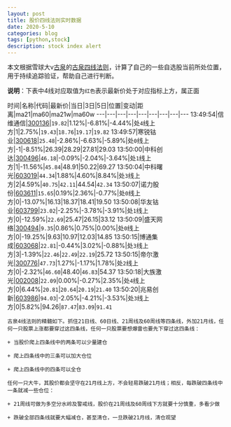 ```yaml
---
layout: post
title: 股价四线法则实时数据
date: 2020-5-10
categories: blog
tags: [python,stock]
description: stock index alert
---
```



本文根据雪球大v[古泉](https://xueqiu.com/u/7148646888)的[古泉四线法则](https://xueqiu.com/7148646888/130498192)，计算了自己的一些自选股当前所处位置，用于持续追踪验证，帮助自己进行判断。

**说明**：下表中4线对应取值为`红色`表示最新价处于对应指标上方，属正面

时间|名称|代码|最新价|当日|3日|5日|位置|变动|距离|ma21|ma60|ma21w|ma60w
---|---|---|---|---|---|---|---|---
13:49:54|信维通信|[300136](https://xueqiu.com/S/SZ300136)|`19.82`|1.12%|-6.81%|-4.44%|处`4`线上方|1|2.75%|`19.43`|`18.76`|`19.17`|`19.82`
13:49:57|寒锐钴业|[300618](https://xueqiu.com/S/SZ300618)|`25.48`|-2.86%|-6.63%|-5.89%|处`0`线上方|-1|-8.51%|26.39|28.29|27.81|29.03
13:50:00|中科创达|[300496](https://xueqiu.com/S/SZ300496)|`46.18`|-0.09%|-2.04%|-3.64%|处`1`线上方|1|-11.56%|`45.84`|48.91|50.22|69.27
13:50:04|中科曙光|[603019](https://xueqiu.com/S/SH603019)|`44.34`|1.88%|4.60%|8.84%|处`3`线上方|2|4.59%|`40.75`|`42.11`|44.54|`42.34`
13:50:07|诺力股份|[603611](https://xueqiu.com/S/SH603611)|`15.65`|0.19%|2.36%|-0.77%|处`0`线上方|0|-13.07%|16.13|18.37|18.41|19.50
13:50:08|华友钴业|[603799](https://xueqiu.com/S/SH603799)|`23.02`|-2.25%|-3.78%|-3.91%|处`1`线上方|0|-12.59%|`22.69`|25.47|26.15|33.12
13:50:09|盛天网络|[300494](https://xueqiu.com/S/SZ300494)|`9.35`|0.86%|0.75%|0.00%|处`0`线上方|0|-19.25%|9.63|10.97|12.03|14.85
13:50:15|博通集成|[603068](https://xueqiu.com/S/SH603068)|`22.81`|-0.44%|3.02%|-0.88%|处`3`线上方|3|-1.39%|`22.46`|`22.49`|`22.19`|25.72
13:50:15|帝尔激光|[300776](https://xueqiu.com/S/SZ300776)|`47.73`|1.27%|-1.17%|1.78%|处`2`线上方|0|-2.32%|`46.60`|48.40|`46.83`|54.37
13:50:18|大族激光|[002008](https://xueqiu.com/S/SZ002008)|`22.09`|0.00%|-0.27%|2.35%|处`4`线上方|0|6.44%|`20.81`|`20.64`|`20.19`|`21.40`
13:50:20|兆易创新|[603986](https://xueqiu.com/S/SH603986)|`94.03`|-2.05%|-4.21%|-3.53%|处`3`线上方|0|5.82%|94.26|`87.47`|`83.09`|`91.41`

```
古泉4线法则的精髓如下。抓住21日线、60日线、21周线及60周线等四条线，外加21月线，任何一只股票上涨都要穿过这四条线，任何一只股票要想爆雷也要先下穿过这四条线：

+ 当股价爬上四条线中的两条可以少量建仓

+ 爬上四条线中的三条可以加大仓位

+ 爬上四条线中的四条可以全仓

任何一只大牛，其股价都会坚守在21月线上方，不会轻易跌破21月线；相反，每跌破四条线中一条就减一些仓位：

+ 21周线可做为多空分水岭及警戒线，股价在21周线及60周线下方就要十分慎重，多看少做

+ 跌破全部四条线就要大幅减仓，甚至清仓，一旦跌破21月线，清仓观望
```